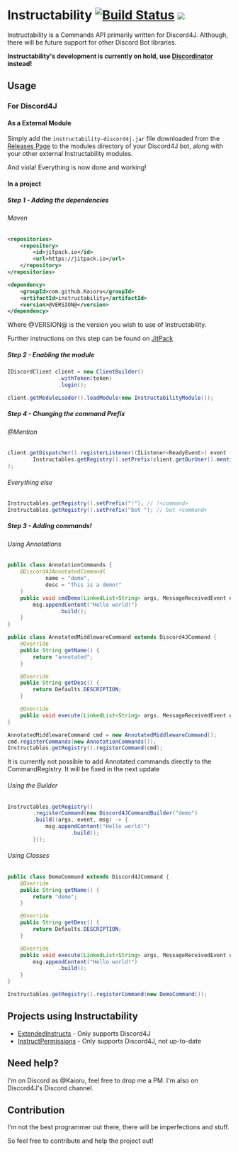 # Instructability [![Build Status](https://travis-ci.org/Kaioru/Instructability.svg?branch=master)](https://travis-ci.org/Kaioru/Instructability) [![](https://jitpack.io/v/Kaioru/Instructability.svg)](https://jitpack.io/#Kaioru/Instructability)
Instructability is a Commands API primarily written for Discord4J. Although, there will be future support for other Discord Bot libraries.

**Instructability's development is currently on hold, use [Discordinator](https://github.com/alphahelix00/Discordinator) instead!**

## Usage
### For Discord4J
#### As a External Module
Simply add the ```instructability-discord4j.jar``` file downloaded from the [Releases Page](https://github.com/Kaioru/Instructability/releases) to the modules directory of your Discord4J bot, along with your other external Instructability modules.

And viola! Everything is now done and working!
#### In a project
##### Step 1 - Adding the dependencies
###### Maven
```xml
<repositories>
	<repository>
	    <id>jitpack.io</id>
	    <url>https://jitpack.io</url>
	</repository>
</repositories>
```
```xml
<dependency>
    <groupId>com.github.Kaioru</groupId>
    <artifactId>instructability</artifactId>
    <version>@VERSION@</version>
</dependency>
```
Where @VERSION@ is the version you wish to use of Instructability.

Further instructions on this step can be found on [JitPack](https://jitpack.io/#Kaioru/Instructability)
##### Step 2 - Enabling the module
``` java
IDiscordClient client = new ClientBuilder()
                .withToken(token)
                .login();

client.getModuleLoader().loadModule(new InstructabilityModule());
```
##### Step 4 - Changing the command Prefix
###### @Mention
``` java
client.getDispatcher().registerListener((IListener<ReadyEvent>) event -> // Ensures 'getOurUser()' is not null
        Instructables.getRegistry().setPrefix(client.getOurUser().mention() + " ")
);
```
###### Everything else
``` java
Instructables.getRegistry().setPrefix("!"); // !<command>
Instructables.getRegistry().setPrefix("bot "); // bot <command>
```
##### Step 3 - Adding commands!
###### Using Annotations
``` java
public class AnnotationCommands {
    @Discord4JAnnotatedCommand(
            name = "demo",
            desc = "This is a demo!"
    )
    public void cmdDemo(LinkedList<String> args, MessageReceivedEvent event, MessageBuilder msg) throws Exception {
        msg.appendContent("Hello world!")
                .build();
    }
}
```
``` java
public class AnnotatedMiddlewareCommand extends Discord4JCommand {
	@Override
	public String getName() {
		return "annotated";
	}

	@Override
	public String getDesc() {
		return Defaults.DESCRIPTION;
	}

	@Override
	public void execute(LinkedList<String> args, MessageReceivedEvent event, MessageBuilder msg) throws Exception {}
}
```
``` java
AnnotatedMiddlewareCommand cmd = new AnnotatedMiddlewareCommand();
cmd.registerCommands(new AnnotationCommands());
Instructables.getRegistry().registerCommand(cmd);
```
It is currently not possible to add Annotated commands directly to the CommandRegistry. It will be fixed in the next update
###### Using the Builder
``` java
Instructables.getRegistry()
        .registerCommand(new Discord4JCommandBuilder("demo")
        .build((args, event, msg) -> {
            msg.appendContent("Hello world!")
                    .build();
        }));
```
###### Using Classes
``` java
public class DemoCommand extends Discord4JCommand {
	@Override
	public String getName() {
		return "demo";
	}

	@Override
	public String getDesc() {
		return Defaults.DESCRIPTION;
	}

	@Override
	public void execute(LinkedList<String> args, MessageReceivedEvent event, MessageBuilder msg) throws Exception {
		msg.appendContent("Hello world!")
				.build();
	}
}
```
``` java
Instructables.getRegistry().registerCommand(new DemoCommand());
```

## Projects using Instructability
* [ExtendedInstructs](https://github.com/Kaioru/ExtendedInstructs) - Only supports Discord4J
* [InstructPermissions](https://github.com/Kaioru/InstructPermissions) - Only supports Discord4J, not up-to-date

## Need help?
I'm on Discord as @Kaioru, feel free to drop me a PM. I'm also on Discord4J's Discord channel.
## Contribution
I'm not the best programmer out there, there will be imperfections and stuff.

So feel free to contribute and help the project out!
